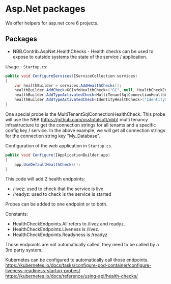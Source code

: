 # Asp.Net packages
We offer helpers for asp.net core 6 projects.

Packages
----------------
* NBB.Contrib.AspNet.HealthChecks - Health checks can be used to expose to outside systems the state of the service / application.

Usage - `Startup.cs`:
```csharp
public void ConfigureServices(IServiceCollection services)
{
    var healthBuilder = services.AddHealthChecks();
    healthBuilder.AddCheck<GCInfoHealthCheck>("GC", null, HealthCheckEndpoints.All);
    healthBuilder.AddTypeActivatedCheck<MultiTenantSqlConnectionHealthCheck>("My_Database", null, HealthCheckEndpoints.All, "My_Database");
    healthBuilder.AddTypeActivatedCheck<IdentityHealthCheck>("IdentityServer", null, HealthCheckEndpoints.All, Configuration.GetValue("Identity:Authority", ""));
}
```
One special probe is the MultiTenantSqlConnectionHealthCheck. This probe will use the NBB (https://github.com/osstotalsoft/nbb) multi tenancy infrastructure to get the connection strings for all tenants and a specific config key / service. In the above example, we will get all connection strings for the connection string key "My_Database".

Configuration of the web application in `Startup.cs`. 

```csharp
public void Configure(IApplicationBuilder app)
{
    app.UseDefaultHealthChecks();
}
```
This code will add 2 health endpoints:
* /livez: used to check that the service is live
* /readyz: used to check is the service is started 

Probes can be added to one endpoint or to both. 

Constants:
- HealthCheckEndpoints.All refers to /livez and readyz. 
- HealthCheckEndpoints.Liveness is /livez. 
- HealthCheckEndpoints.Readyness is /readyz

Those endpoints are not automatically called, they need to be called by a 3rd party system.

Kubernetes can be configured to automatically call those endpoints. 
https://kubernetes.io/docs/tasks/configure-pod-container/configure-liveness-readiness-startup-probes/
https://kubernetes.io/docs/reference/using-api/health-checks/
